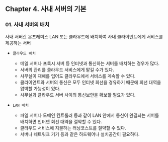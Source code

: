## Chapter 4. 사내 서버의 기본
### 01. 사내 서버의 배치
사내 서버란 온프레미스 LAN 또는 클라우드에 배치하여 사내 클라이언트에게 서비스를 제공하는 서버
* `클라우드 배치`
	* 메일 서버나 프록시 서버 등 인터넷과 통신하는 서버를 배치하는 경우가 많다.
	* 서버의 관리를 클라우드 서비스에게 맡길 수가 있다.
	* 사무실이 재해를 입어도 클라우드에서 서비스를 계속할 수 있다.
	* 클라이언트와 서버의 통신은 모두 인터넷 회선을 경유하기 때문에 회선 대역을 압박할 가능성이 있다.
	* 사무실과 클라우드 서버 사이의 통신보안을 확보할 필요가 있다.

* `LAN 배치`
	* 파일 서버나 도메인 컨트롤러 등과 같이 LAN 안에서 통신이 완결되는 서버를 배치하면 인터넷 회선 대역을 절약할 수 있다.
	* 클라우드 서비스에 지불하는 러닝코스트를 절약할 수 있다.
	* 서버나 네트워크 기기 등과 같은 하드웨어나 설치공간이 필요하다.
